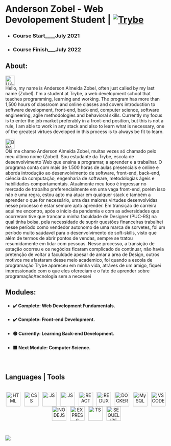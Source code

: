 # Anderson Zobel - Web Devolopement Student | [![Trybe](https://assets-global.website-files.com/61549abf6fb9ca5e91bc5709/61549abf6fb9ca4630bc5747_Logo.svg "Trybe")](https://www.betrybe.com/ "Trybe")

- ### Course Start____July 2021
- ### Course Finish___July 2022

## About:

 <img align="center" alt="UK-FLAG" width="30" src="https://www.svgrepo.com/show/134595/united-kingdom.svg" /> <br>
Hello, my name is Anderson Almeida Zobel, often just called by my last name (Zobel).
I'm a student at Trybe, a web development school that teaches programming, learning and working.
The program has more than 1,500 hours of classroom and online classes and covers introduction to software development, front-end, back-end, computer science, software engineering, agile methodologies and behavioral skills.
  Currently my focus is to enter the job market preferably in a front-end position, but this is not a rule, I am able to work in any stack and also to learn what is necessary, one of the greatest virtues developed in this process is to always be fit to learn.

 <img align="center" alt="BRAZIL-FLAG" width="30" src="https://www.svgrepo.com/show/137602/brazil.svg" /> <br>
Olá me chamo Anderson Almeida Zobel, muitas vezes só chamado pelo meu último nome (Zobel).
Sou estudante da Trybe, escola de desenvolvimento Web que ensina a programar, a aprender e a trabalhar. 
O programa conta com mais de 1.500 horas de aulas presenciais e online e aborda introdução ao desenvolvimento de software, front-end, back-end, ciência da computação, engenharia de software, metodologias ágeis e habilidades comportamentais. 
 Atualmente meu foco é ingressar no mercado de trabalho preferencialmente em uma vaga front-end, porém isso não é uma regra, estou apto ma atuar em qualquer stack e também a aprender o que for necessário, uma das maiores virtudes desenvolvidas nesse processo é  estar sempre apto aprender. Em transição de carreira aqui me encontro, após o inicio da pandemia e com as adversidades que ocorreram tive que trancar a minha faculdade de Designer (PUC-RS) na qual tinha bolsa, pela necessidade de suprir questões financeiras trabalhei nesse período como vendedor autonomo de uma marca de sorvetes, foi um período muito saúdavel para o desenvolvimento de soft-skills, visto que além de termos de abrir pontos de vendas, sempre se tratou resumidamente em lidar com pessoas. Nesse processo, a transição de estação ocorreu e os negócios ficaram complicado de continuar, não havia pretenção de voltar a faculdade apesar de amar a area de Design, outros motivos me afastaram desse meio academico, foi quando a escola de programação Trybe apareceu em minha vida, atráves de um amigo, fiquei impressionado com o que eles ofereciam e o fato de aprender sobre programação/tecnologia sem a necessei
 

## Modules:
- #### :heavy_check_mark: Complete: Web Development Fundamentals.
- #### :heavy_check_mark: Complete: Front-end Development. 
- #### :green_circle: Currently: Learning Back-end Development. 
- #### :green_square: Next Module: Computer Science. 
 
<br>

<!--
**Anderson-Zobel/Anderson-Zobel** is a ✨ _special_ ✨ repository because its `README.md` (this file) appears on your GitHub profile.

Here are some ideas to get you started:

- 🔭 I’m currently working on ...
- 🌱 I’m currently learning ...
- 👯 I’m looking to collaborate on ...
- 🤔 I’m looking for help with ...
- 💬 Ask me about ...
- 📫 How to reach me: ...
- 😄 Pronouns: ...
- ⚡ Fun fact: ...
-->

<!--  ![Anurag's GitHub stats](https://github-readme-stats.vercel.app/api?username=Anderson-Zobel&show_icons=true&count_private=true&theme=radical) -->
## Languages | Tools
<div style="display: inline_block" align="center"><br>
   <img align="center" alt="HTML" width="45" src="https://cdn.jsdelivr.net/gh/devicons/devicon/icons/html5/html5-original.svg" />&nbsp;&nbsp;
   <img align="center" alt="CSS" width="45"  src="https://cdn.jsdelivr.net/gh/devicons/devicon/icons/css3/css3-original.svg" />&nbsp;&nbsp;
   <img align="center" alt="JS" width="45"      src="https://cdn.jsdelivr.net/gh/devicons/devicon/icons/javascript/javascript-original.svg" />&nbsp;&nbsp;
   <img align="center" alt="JS" width="45"      src="https://cdn.jsdelivr.net/gh/devicons/devicon/icons/jest/jest-plain.svg"  />&nbsp;&nbsp;
   <img align="center" alt="REACT" width="45"   src="https://cdn.jsdelivr.net/gh/devicons/devicon/icons/react/react-original.svg" />&nbsp;&nbsp;
   <img align="center" alt="REDUX" width="45"   src="https://cdn.jsdelivr.net/gh/devicons/devicon/icons/redux/redux-original.svg" />&nbsp;&nbsp;
   <img align="center" alt="DOCKER" width="45"  src="https://cdn.jsdelivr.net/gh/devicons/devicon/icons/docker/docker-original.svg" />&nbsp;&nbsp;
   <img align="center" alt="MySQL" width="45"   src="https://cdn.jsdelivr.net/gh/devicons/devicon/icons/mysql/mysql-original.svg" />&nbsp;&nbsp;
   <img align="center" alt="VSCODE" width="45"  src="https://cdn.jsdelivr.net/gh/devicons/devicon/icons/vscode/vscode-original.svg" />&nbsp;&nbsp;
   <img align="center" alt="NODEJS" width="45"  src="https://cdn.jsdelivr.net/gh/devicons/devicon/icons/nodejs/nodejs-original.svg" />&nbsp;&nbsp;
   <img align="center" alt="EXPRESS" width="45"  src="https://cdn.jsdelivr.net/gh/devicons/devicon/icons/express/express-original.svg" />&nbsp;&nbsp;
   <img align="center" alt="TS" width="45"  src="https://cdn.jsdelivr.net/gh/devicons/devicon/icons/typescript/typescript-original.svg" />&nbsp;&nbsp;
   <img align="center" alt="SEQUELIZE" width="45"  src="https://cdn.jsdelivr.net/gh/devicons/devicon/icons/sequelize/sequelize-original.svg" />&nbsp;&nbsp;
 
 

 
</div>
<br>

##

<div>

  <a href="https://www.linkedin.com/in/anderson-zobel" target="_blank"><img src="https://img.shields.io/badge/-LinkedIn-%230077B5?style=for-the-badge&logo=linkedin&logoColor=white" target="_blank"></a>
 
</div>
